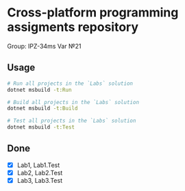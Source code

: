 # Cross-platform programming assigments repository
Group: IPZ-34ms Var №21

## Usage
```sh
# Run all projects in the `Labs` solution
dotnet msbuild -t:Run

# Build all projects in the `Labs` solution
dotnet msbuild -t:Build

# Test all projects in the `Labs` solution
dotnet msbuild -t:Test

```

## Done
- [x] Lab1, Lab1.Test
- [x] Lab2, Lab2.Test
- [x] Lab3, Lab3.Test